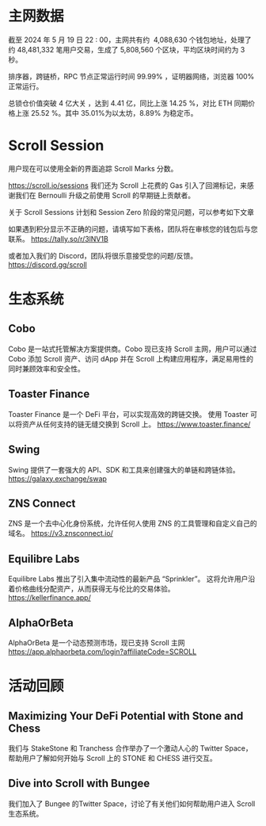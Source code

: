 
# 主网数据

截至 2024 年 5 月 19 日 22 : 00，主网共有约  4,088,630 个钱包地址，处理了约  48,481,332 笔用户交易，生成了 5,808,560 个区块，平均区块时间约为 3 秒。

排序器，跨链桥，RPC 节点正常运行时间 99.99% ，证明器网络，浏览器 100% 正常运行。

总锁仓价值突破 4 亿大关 ，达到 4.41 亿，同比上涨 14.25 %，对比 ETH 同期价格上涨 25.52 %。其中 35.01%为以太坊，8.89% 为稳定币。

# Scroll Session 

用户现在可以使用全新的界面追踪 Scroll Marks 分数。

https://scroll.io/sessions
我们还为 Scroll 上花费的 Gas 引入了回溯标记，来感谢我们在 Bernoulli 升级之前使用 Scroll 的早期链上贡献者。

关于 Scroll Sessions 计划和 Session Zero 阶段的常见问题，可以参考如下文章

如果遇到积分显示不正确的问题，请填写如下表格，团队将在审核您的钱包后与您联系。
https://tally.so/r/3lNV1B

或者加入我们的 Discord，团队将很乐意接受您的问题/反馈。
https://discord.gg/scroll


# 生态系统

## Cobo

Cobo 是一站式托管解决方案提供商。Cobo 现已支持 Scroll 主网，用户可以通过 Cobo 添加 Scroll 资产、访问 dApp 并在 Scroll 上构建应用程序，满足易用性的同时兼顾效率和安全性。

## Toaster Finance

Toaster Finance 是一个 DeFi 平台，可以实现高效的跨链交换。 使用 Toaster 可以将资产从任何支持的链无缝交换到 Scroll 上。
https://www.toaster.finance/

## Swing

Swing 提供了一套强大的 API、SDK 和工具来创建强大的单链和跨链体验。
https://galaxy.exchange/swap

## ZNS Connect 

ZNS 是一个去中心化身份系统，允许任何人使用 ZNS 的工具管理和自定义自己的域名。
https://v3.znsconnect.io/


## Equilibre Labs
Equilibre Labs 推出了引入集中流动性的最新产品 “Sprinkler”。 这将允许用户沿着价格曲线分配资产，从而获得无与伦比的交易体验。
https://kellerfinance.app/


## AlphaOrBeta
AlphaOrBeta 是一个动态预测市场，现已支持 Scroll 主网
https://app.alphaorbeta.com/login?affiliateCode=SCROLL


# 活动回顾

## Maximizing Your DeFi Potential with Stone and Chess

我们与 StakeStone  和 Tranchess 合作举办了一个激动人心的 Twitter Space，帮助用户了解如何开始与 Scroll 上的 STONE 和 CHESS 进行交互。

## Dive into Scroll with Bungee

我们加入了 Bungee 的Twitter Space，讨论了有关他们如何帮助用户进入 Scroll 生态系统。